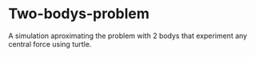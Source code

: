 # Two-bodys-problem
A simulation aproximating the problem with 2 bodys that experiment any central force using turtle.
